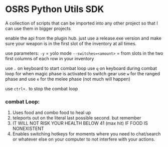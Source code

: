 # OSRS Python Utils SDK

A collection of scripts that can be imported into any other project so that I can use them in bigger projects

enable the api from the plugin hub. just use a release.exe version and make sure your weapon is in the first slot of the inventory at all times.

use parameters:
`-y` = yolo mode
`--switches=<amount>` = from slots in the two first columns of each row in your inventory

use `.` on keyboard to start combat loop
use `q` on keyboard during combat loop for when magic phase is activated to switch gear
use `w` for the ranged phase and use `e` for the melee phase (not much will happen)

use `ctrl+.` to stop the combat loop

### combat Loop:
1. Uses food and combo food to heal up
2. teleports out on the literal last possible second. but remember
3. IT WILL NOT RISK YOUR HEALTH BELOW 41 (max hit) IF FOOD IS NONEXISTENT
4. Enables switching hotkeys for moments where you need to chat/search or whatever else on your computer to not interfere with your actions.
